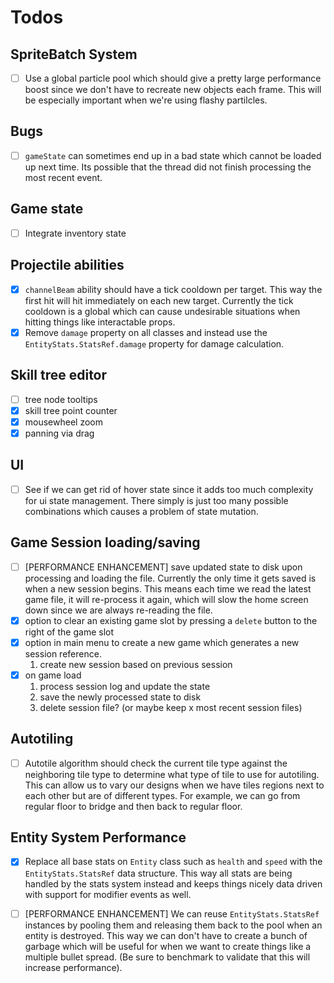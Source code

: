 # Todos

## SpriteBatch System
  - [ ] Use a global particle pool which should give a pretty large performance boost since we don't have to recreate new objects each frame. This will be especially important when we're using flashy partilcles.

## Bugs
  - [ ] `gameState` can sometimes end up in a bad state which cannot be loaded up next time. Its possible that the thread did not finish processing the most recent event.

## Game state
  - [ ] Integrate inventory state

## Projectile abilities
  - [x] `channelBeam` ability should have a tick cooldown per target. This way the first hit will hit immediately on each new target. Currently the tick cooldown is a global which can cause undesirable situations when hitting things like interactable props.
  - [x] Remove `damage` property on all classes and instead use the `EntityStats.StatsRef.damage` property for damage calculation.

## Skill tree editor
  - [ ] tree node tooltips
  - [x] skill tree point counter
  - [x] mousewheel zoom
  - [x] panning via drag

## UI
  - [ ] See if we can get rid of hover state since it adds too much complexity for ui state management. There simply is just too many possible combinations which causes a problem of state mutation.

## Game Session loading/saving
  - [ ] [PERFORMANCE ENHANCEMENT] save updated state to disk upon processing and loading the file. Currently the only time it gets saved is when a new session begins. This means each time we read the latest game file, it will re-process it again, which will slow the home screen down since we are always re-reading the file.
  - [x] option to clear an existing game slot by pressing a `delete` button to the right of the game slot
  - [x] option in main menu to create a new game which generates a new session reference.
    1. create new session based on previous session
  - [x] on game load
    1. process session log and update the state
    2. save the newly processed state to disk
    3. delete session file? (or maybe keep x most recent session files)

## Autotiling
  - [ ] Autotile algorithm should check the current tile type against the neighboring tile type to determine what type of tile to use for autotiling. This can allow us to vary our designs when we have tiles regions next to each other but are of different types. For example, we can go from regular floor to bridge and then back to regular floor.

## Entity System Performance
  - [x] Replace all base stats on `Entity` class such as `health` and `speed` with the `EntityStats.StatsRef` data structure. This way all stats are being handled by the stats system instead and keeps things nicely data driven with support for modifier events as well.
  - [ ] [PERFORMANCE ENHANCEMENT] We can reuse `EntityStats.StatsRef` instances by pooling them and releasing them back to the pool when an entity is destroyed. This way we can don't have to create a bunch of garbage which will be useful for when we want to create things like a multiple bullet spread. (Be sure to benchmark to validate that this will increase performance).


